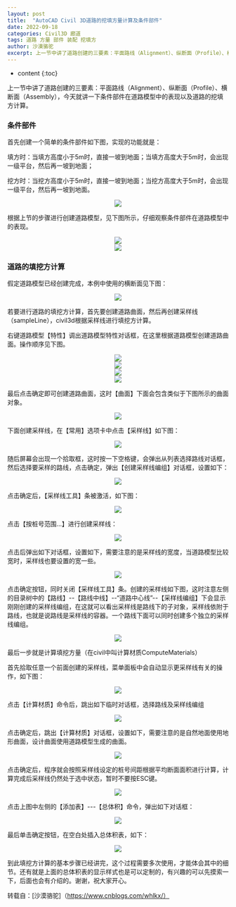 ```yaml
---
layout: post
title:  "AutoCAD Civil 3D道路的挖填方量计算及条件部件"
date: 2022-09-18
categories: Civil3D 廊道
tags: 道路 方量 部件 装配 挖填方
author: 沙漠骆驼
excerpt: 上一节中讲了道路创建的三要素：平面路线（Alignment）、纵断面（Profile）、横断面（Assembly），今天就讲一下条件部件在道路模型中的表现以及道路的挖填方计算。
---
```

* content
{:toc}

上一节中讲了道路创建的三要素：平面路线（Alignment）、纵断面（Profile）、横断面（Assembly），今天就讲一下条件部件在道路模型中的表现以及道路的挖填方计算。

### 条件部件

首先创建一个简单的条件部件如下图，实现的功能就是：

填方时：当填方高度小于5m时，直接一坡到地面；当填方高度大于5m时，会出现一级平台，然后再一坡到地面；

挖方时：当挖方高度小于5m时，直接一坡到地面；当挖方高度大于5m时，会出现一级平台，然后再一坡到地面。  

<div style="text-align:center;"><img src="/img/2022/2022-09-18-09-52-31.png"></div>

根据上节的步骤进行创建道路模型，见下图所示，仔细观察条件部件在道路模型中的表现。

<div style="text-align:center;"><img src="/img/2022/2022-09-18-09-52-41.png"></div>

<div style="text-align:center;"><img src="/img/2022/2022-09-18-09-52-50.png"></div>

### 道路的填挖方计算

假定道路模型已经创建完成，本例中使用的横断面见下图： 

<div style="text-align:center;"><img src="/img/2022/2022-09-18-09-52-58.png"></div>

若要进行道路的填挖方计算，首先要创建道路曲面，然后再创建采样线（sampleLine），civil3d根据采样线进行填挖方计算。

右键道路模型【特性】调出道路模型特性对话框，在这里根据道路模型创建道路曲面。操作顺序见下图。

<div style="text-align:center;"><img src="/img/2022/2022-09-18-09-53-08.png"></div>

<div style="text-align:center;"><img src="/img/2022/2022-09-18-09-53-15.png"></div>

<div style="text-align:center;"><img src="/img/2022/2022-09-18-09-53-22.png"></div>

<div style="text-align:center;"><img src="/img/2022/2022-09-18-09-53-28.png"></div>

最后点击确定即可创建道路曲面，这时【曲面】下面会包含类似于下图所示的曲面对象。

<div style="text-align:center;"><img src="/img/2022/2022-09-18-09-53-37.png"></div>

下面创建采样线，在【常用】选项卡中点击【采样线】如下图： 

<div style="text-align:center;"><img src="/img/2022/2022-09-18-09-53-46.png"></div>

随后屏幕会出现一个拾取框，这时按一下空格键，会弹出从列表选择路线对话框，然后选择要采样的路线，点击确定，弹出【创建采样线编组】对话框，设置如下： 

<div style="text-align:center;"><img src="/img/2022/2022-09-18-09-53-54.png"></div>

点击确定后，【采样线工具】条被激活，如下图：

<div style="text-align:center;"><img src="/img/2022/2022-09-18-09-54-01.png"></div>

点击【按桩号范围...】进行创建采样线： 

<div style="text-align:center;"><img src="/img/2022/2022-09-18-09-54-09.png"></div>

点击后弹出如下对话框，设置如下，需要注意的是采样线的宽度，当道路模型比较宽时，采样线也要设置的宽一些。

<div style="text-align:center;"><img src="/img/2022/2022-09-18-09-54-17.png"></div>

点击确定按钮，同时关闭【采样线工具】条。创建的采样线如下图，这时注意左侧的目录树中的【路线】--【路线中线】--“道路中心线”--【采样线编组】下会显示刚刚创建的采样线编组，在这就可以看出采样线是路线下的子对象，采样线依附于路线，也就是说路线是采样线的容器。一个路线下面可以同时创建多个独立的采样线编组。 

<div style="text-align:center;"><img src="/img/2022/2022-09-18-09-54-26.png"></div>

最后一步就是计算填挖方量（在civil中叫计算材质ComputeMaterials）

首先拾取任意一个前面创建的采样线，菜单面板中会自动显示更采样线有关的操作，如下图：

<div style="text-align:center;"><img src="/img/2022/2022-09-18-09-54-33.png"></div>

点击【计算材质】命令后，跳出如下临时对话框，选择路线及采样线编组

<div style="text-align:center;"><img src="/img/2022/2022-09-18-09-54-41.png"></div>

点击确定后，跳出【计算材质】对话框，设置如下，需要注意的是自然地面使用地形曲面，设计曲面使用道路模型生成的曲面。

<div style="text-align:center;"><img src="/img/2022/2022-09-18-09-54-48.png"></div>

点击确定后，程序就会按照采样线设定的桩号间距根据平均断面面积进行计算，计算完成后采样线仍然处于选中状态，暂时不要按ESC键。 

<div style="text-align:center;"><img src="/img/2022/2022-09-18-09-54-55.png"></div>

点击上图中左侧的【添加表】---【总体积】命令，弹出如下对话框： 

<div style="text-align:center;"><img src="/img/2022/2022-09-18-09-55-06.png"></div>

最后单击确定按钮，在空白处插入总体积表，如下：

<div style="text-align:center;"><img src="/img/2022/2022-09-18-09-55-14.png"></div>

到此填挖方计算的基本步骤已经讲完，这个过程需要多次使用，才能体会其中的细节。还有就是上面的总体积表的显示样式也是可以定制的，有兴趣的可以先摸索一下，后面也会有介绍的。谢谢，祝大家开心。

转载自：[沙漠骆驼]（https://www.cnblogs.com/whlkx/）